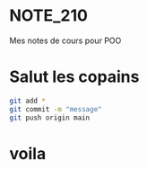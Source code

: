# NOTE_210
Mes notes de cours pour POO

# Salut les copains  
```bash
git add *
git commit -m "message"
git push origin main
```
# voila 